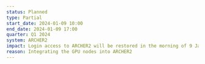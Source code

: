 ```yaml
---
status: Planned
type: Partial
start_date: 2024-01-09 10:00
end_date: 2024-01-09 17:00
quarter: Q1 2024
system: ARCHER2
impact: Login access to ARCHER2 will be restored in the morning of 9 Jan 2024. Running jobs will continue but users will not be able to submit new jobs. Users will be notified when job submission is available again.
reason: Integrating the GPU nodes into ARCHER2
---
```


